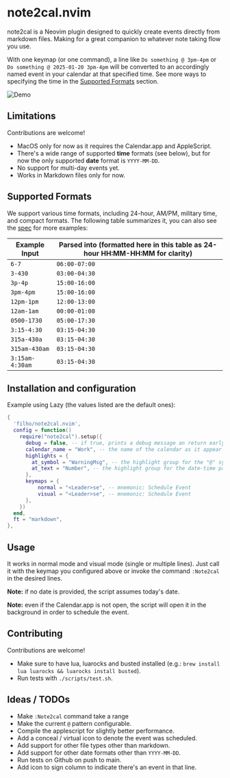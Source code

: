 # note2cal.nvim

note2cal is a Neovim plugin designed to quickly create events directly from markdown files. Making for a great companion to whatever note taking flow you use.

With one keymap (or one command), a line like `Do something @ 3pm-4pm` or `Do something @ 2025-01-20 3pm-4pm` will be converted to an accordingly named event in your calendar at that specified time. See more ways to specifying the time in the [Supported Formats](#supported-formats) section.

![Demo](https://github.com/user-attachments/assets/07f8e0c2-c61d-4e54-8d62-4af082193f56)


## Limitations
Contributions are welcome!

- MacOS only for now as it requires the Calendar.app and AppleScript.
- There's a wide range of supported **time** formats (see below), but for now the only supported **date** format is `YYYY-MM-DD`.
- No support for multi-day events yet.
- Works in Markdown files only for now.

## Supported Formats

We support various time formats, including 24-hour, AM/PM, military time, and compact formats.
The following table summarizes it, you can also see the [spec](spec/note2cal_spec.lua) for more examples:

| Example Input   | Parsed into (formatted here in this table as 24-hour HH:MM-HH:MM for clarity) |
| --------------- | ----------------------------------------------------------------------------- |
| `6-7`           | `06:00-07:00`                                                                 |
| `3-430`         | `03:00-04:30`                                                                 |
| `3p-4p`         | `15:00-16:00`                                                                 |
| `3pm-4pm`       | `15:00-16:00`                                                                 |
| `12pm-1pm`      | `12:00-13:00`                                                                 |
| `12am-1am`      | `00:00-01:00`                                                                 |
| `0500-1730`     | `05:00-17:30`                                                                 |
| `3:15-4:30`     | `03:15-04:30`                                                                 |
| `315a-430a`     | `03:15-04:30`                                                                 |
| `315am-430am`   | `03:15-04:30`                                                                 |
| `3:15am-4:30am` | `03:15-04:30`                                                                 |

## Installation and configuration

Example using Lazy (the values listed are the default ones):

```lua
{
  'filho/note2cal.nvim',
  config = function()
    require("note2cal").setup({
      debug = false, -- if true, prints a debug message an return early (won't schedule events)
      calendar_name = "Work", -- the name of the calendar as it appear on Calendar.app
      highlights = {
        at_symbol = "WarningMsg", -- the highlight group for the "@" symbol
        at_text = "Number", -- the highlight group for the date-time part
      },
      keymaps = {
          normal = "<Leader>se", -- mnemonic: Schedule Event
          visual = "<Leader>se", -- mnemonic: Schedule Event
      },
    })
  end,
  ft = "markdown",
},

```

## Usage

It works in normal mode and visual mode (single or multiple lines).
Just call it with the keymap you configured above or invoke the command `:Note2cal` in the desired lines.

**Note:** if no date is provided, the script assumes today's date.

**Note:** even if the Calendar.app is not open, the script will open it in the background in order to schedule the event.

## Contributing

Contributions are welcome!

- Make sure to have lua, luarocks and busted installed (e.g.: `brew install lua luarocks && luarocks install busted`).
- Run tests with `./scripts/test.sh`.

## Ideas / TODOs

- Make `:Note2cal` command take a range
- Make the current `@` pattern configurable.
- Compile the applescript for slightly better performance.
- Add a conceal / virtual icon to denote the event was scheduled.
- Add support for other file types other than markdown.
- Add support for other date formats other than `YYYY-MM-DD`.
- Run tests on Github on push to main.
- Add icon to sign column to indicate there's an event in that line.
